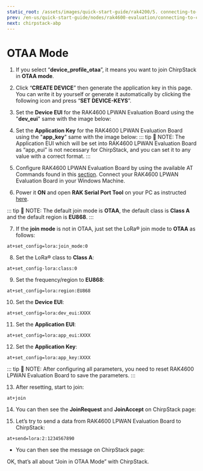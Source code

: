 ```yaml
---
static_root: /assets/images/quick-start-guide/rak4200/5. connecting-to-chirpstack/otaa
prev: /en-us/quick-start-guide/nodes/rak4600-evaluation/connecting-to-chirpstack/
next: chirpstack-abp
---
```


# OTAA Mode

1. If you select “**device_profile_otaa**”, it means you want to join ChirpStack in **OTAA mode**.

<rk-img
  :src="`${$frontmatter.static_root}/o1o2cdekg9oyx8nojvcl.png`"
  width="100%"
  figure-number="1"
  caption="Chirpstack OTAA Activation"
/>

2. Click “**CREATE DEVICE**” then generate the application key in this page. You can write it by yourself or generate it automatically by clicking the following icon and press “**SET DEVICE-KEYS**”.

<rk-img
  :src="`${$frontmatter.static_root}/b7nijxtl27bnr6mtgn6u.png`"
  width="100%"
  figure-number="2"
  caption="Chirpstack OTAA Set Device Keys"
/>

3. Set the **Device EUI** for the RAK4600 LPWAN Evaluation Board using the "**dev_eui**" same with the image below:

<rk-img
  :src="`${$frontmatter.static_root}/vlakwnyaoitygjhhn0hx.png`"
  width="100%"
  figure-number="3"
  caption="Chirpstack OTAA Set Device EUI"
/>

4. Set the **Application Key** for the RAK4600 LPWAN Evaluation Board using the "**app_key**" same with the image below:
   <rk-img
     :src="`${$frontmatter.static_root}/gomyqs6fsi4limpvngbp.jpg`"
     width="100%"
     figure-number="4"
     caption="Chirpstack OTAA Set Application Key"
   />
   ::: tip 📝 NOTE:
   The Application EUI which will be set into RAK4600 LPWAN Evaluation Board as “app_eui” is not necessary for ChirpStack, and you can set it to any value with a correct format.
   :::

5. Configure RAK4600 LPWAN Evaluation Board by using the available AT Commands found in this [section](configuring-using-at-commands). Connect your RAK4600 LPWAN Evaluation Board in your Windows Machine.

6. Power it **ON** and open **RAK Serial Port Tool** on your PC as instructed [here](interfacing).

::: tip 📝 NOTE:
The default join mode is **OTAA**, the default class is **Class A** and the default region is **EU868**.
:::

7. If the **join mode** is not in OTAA, just set the LoRa® join mode to **OTAA** as follows:

```
at+set_config=lora:join_mode:0
```

<rk-img
  :src="`${$frontmatter.static_root}/mrydatc2hlwrxiyjpoqw.jpg`"
  width="60%"
  figure-number="5"
  caption="Chirpstack OTAA Join Mode via RAK Serial Port Tool"
/>

8. Set the LoRa® class to **Class A**:

```
at+set_config-lora:class:0
```

<rk-img
  :src="`${$frontmatter.static_root}/edffrutqfohfxvhz0su8.jpg`"
  width="60%"
  figure-number="6"
  caption="Chirpstack OTAA Set Class via RAK Serial Port Tool"
/>

9. Set the frequency/region to **EU868**:

```
at+set_config=lora:region:EU868
```

<rk-img
  :src="`${$frontmatter.static_root}/evudoedib3ovd9ye98gy.jpg`"
  width="60%"
  figure-number="7"
  caption="Chirpstack OTAA Set Region/Frequency via RAK Serial Port Tool"
/>

10. Set the **Device EUI**:

```
at+set_config=lora:dev_eui:XXXX
```

<rk-img
  :src="`${$frontmatter.static_root}/vsbevdit52xkqq0ocn5n.jpg`"
  width="60%"
  figure-number="8"
  caption="Chirpstack OTAA Set Dev EUI via RAK Serial Port Tool"
/>

11. Set the **Application EUI**:

```
at+set_config=lora:app_eui:XXXX
```

<rk-img
  :src="`${$frontmatter.static_root}/yzqpmzjhqj58akm7xqcm.jpg`"
  width="60%"
  figure-number="9"
  caption="Chirpstack OTAA Set Application EUI via RAK Serial Port Tool"
/>

12. Set the **Application Key**:

```
at+set_config=lora:app_key:XXXX
```

<rk-img
  :src="`${$frontmatter.static_root}/uf6hawlomc92hhp2dlbl.jpg`"
  width="60%"
  figure-number="10"
  caption="Chirpstack OTAA Set Application Key via RAK Serial Port Tool"
/>

::: tip 📝 NOTE:
After configuring all parameters, you need to reset RAK4600 LPWAN Evaluation Board to save the parameters.
:::

13. After resetting, start to join:

```
at+join
```

<rk-img
  :src="`${$frontmatter.static_root}/kp0hhztd0d1txr0xlsnd.jpg`"
  width="60%"
  figure-number="11"
  caption="Chirpstack OTAA Join via RAK Serial Port Tool"
/>

14. You can then see the **JoinRequest** and **JoinAccept** on ChirpStack page:
    <rk-img
      :src="`${$frontmatter.static_root}/szgnpputwklp26s1epwd.png`"
      width="100%"
      figure-number="12"
      caption=" Chirpstack OTAA JoinRequest and JoinAccept"
    />

15. Let’s try to send a data from RAK4600 LPWAN Evaluation Board to ChirpStack:

```
at+send=lora:2:1234567890
```

<rk-img
  :src="`${$frontmatter.static_root}/sy4nezodryajjldti9ki.jpg`"
  width="60%"
  figure-number="13"
  caption="Chirpstack OTAA Sample Data Sent via RAK Serial Port Tool"
/>

- You can then see the message on ChirpStack page:
  <rk-img
    :src="`${$frontmatter.static_root}/y8olaqg8ywggopiglkdv.png`"
    width="100%"
    figure-number="14"
    caption="Chirpstack Data Received Preview"
  />

OK, that’s all about “Join in OTAA Mode” with ChirpStack.
